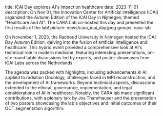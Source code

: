 title: ICAI Day explores AI's impact on healthcare
date: 2023-11-01
description: On Nov 01, the Innovation Center for Artificial Intelligence (ICAI) organized the Autumn Edition of the ICAI Day in Nijmegen, themed "Healthcare and AI". The CARA Lab co-hosted this day and presented the first results of the lab!
picture: news/cara_icai_day.jpeg
groups: cara-lab

On November 1, 2023, the Radboud University in Nijmegen hosted the ICAI Day Autumn Edition, delving into the fusion of artificial intelligence and healthcare. This hybrid event provided a comprehensive look at AI's technical role in modern medicine, featuring interesting presentations, on-site round table discussions led by experts, and poster showcases from ICAI Labs across the Netherlands.

The agenda was packed with highlights, including advancements in AI applied to radiation Oocology, challenges faced in MRI reconstruction, and the development of AI frameworks. Beyond technical aspects, discussions extended to the ethical, governance, implementation, and legal considerations of AI in healthcare. Notably, the CARA lab made significant contributions, with a plenary talk by Jos Thannhauser and the presentation of two posters showcasing the lab's objectives and initial outcomes of their OCT segmentation algorithm.

